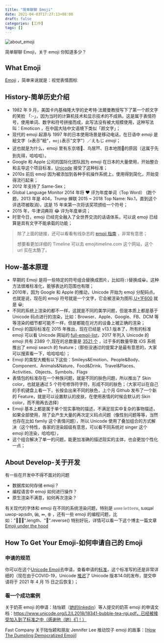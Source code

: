 ```yaml
---
title: "简单聊聊 Emoji"
date: 2021-04-03T17:27:13+08:00
draft: false
categories: [工作]
tags: []
---
```


![about_emoji](/tech_blog/images/about_emoji.jpg)


简单聊聊 Emoji，关于 emoji 你知道多少？
<!--more-->


## What Emoji

[Emoji](https://zh.wikipedia.org/w/index.php?title=Emoji&redirect=no) ，简单来说就是：视觉表情图标


## History-简单历史介绍

- 1982 年 9 月，美国卡内基梅隆大学的史考特·法爾曼教授写下了第一个颜文字的笑脸 「:-」，因为当时的计算机技术和显示技术的不成熟，这是属于表情符号，使用单词、数字和符号拼接而成，此写法没有被大规模使用，这种写法叫：Emoticon ，在中国大陆中文语境下类似「颜文字」；
- 现代的 emoji 起源与 1997 年的日本使用场景是移动电话，在日语中 emoji 是絵文字（`e`表示"絵"，`moji`表示"文字"）／えもじ *emoji*；
- 这也就是为什么，emoji 里有东京塔🗼、鸟居⛩️、日本地图🗾的原因（这属于先到先得，哈哈哈）。
- Google 和 Apple 公司的国际化团队因为 emoji 在日本的大量使用，开始整合和主导这个项目标准，[Unicode](https://home.unicode.org/) 接受了这种标准；
- 2010s 前后 emoji 因为被添加到各种手机操作系统上，使用得到简化，开始变得流行起来；
- 2012 年支持了 Same-Sex；
- Global Language Monitor 2014 年将 :heart: 评为年度单词（Top Word） (跑个题，2013 年是 404，Trump 蝉联 2015 ~ 2018 Top Name: No.1，直到这个评选项被取消)，这是 15 年来第一次将该奖项颁给一个符号；
- 2015 年，牛津词典将 :joy: 评为年度单词；
- 时至今日，emoji 已经完全融入了全世界交流的话语体系，可以说 emoji 已经算是具有文字不能承载的功能；

> 除了上面的链接，还可以看看有线杂志的 [emoji 指南](https://www.wired.com/story/guide-emoji/) ，非常有意思；
>
> 想要看更加详细的 Timeline 可以去 emojitimeline.com 这个网站，这个 url 实在太酷了。


## How-基本原理

- 早期的 Emoji 是将一些特定的符号组合替换成图片，比如将`:)`替换成😀。这种方法很难标准化，能够表达的范围也有限；
- 2010年，因为 Google 和 Apple 的推动，Unicode 开始为 emoji 分配码点。也就是说，现在的 emoji 符号就是一个文字，它会被渲染为图形,[U+1F600](http://www.unicode.org/emoji/charts/full-emoji-list.html#1f600) 就是 😀;
- 不同的系统上渲染的都不一样，这就是不同的美学问题，但是本质上都是基于 Unicode 码点进行的渲染，比如：Browser、Apple、Google、FB、DCM 等等渲染的细节都可能不一样，但是都能在对方的设备上被正确的渲染；
- Emoji 的国际标准在 2015 年推出，现在已经是 v13.1 版本了，所有的标准 emoji 可以看 Unicode 网站的 [full-emoji-list](http://www.unicode.org/emoji/charts/full-emoji-list.html)，2017 年列入 Unicode 的 emoji 共有 2389 个,现在的总数量是 [3521 个](http://www.unicode.org/emoji/charts/emoji-counts.html) ，过于多的数量导致 iOS 系统推出了 emoji search 的 feature；（那些没通过的提案才是最有意思的，大家可以搜索看一下，哈哈哈哈）；
- Emoji 的类型大概有以下这些：Smileys&Emotion、People&Body、Component、Animals&Nature、Food&Drink、Travel&Places、Activities、Objects、Symbols、Flags
- 表情包的标准存在一个种族问题，就是不同的肤色问题，所以推出了 Skin color，也就是通过 5 个符号修饰符字符，形成不同的肤色；（大家可以在自己的手机键盘上看一下，长按会出来不同的肤色，上个月 Github 发布了一个新的 Feature，就是可以设置默认的皮肤，在使用表情的时候会默认的 Skin color，而不用再去选择）
- Emoji 基本上都是属于单个现实事物的描述，不满足现实中复杂的事物描述，如果全部使用，除了会产生大量的再次定义码点问题（像性别问题等等，当然也存在比如 famliy 这个表情问题），所以 Unicode 使用了叠加组合的方式解决（这个特性，各家的渲染超级有意思，可以看不同系统对 singer 这个 emoji 的渲染，哈哈哈），
- 这个组合解决了单一的问题，能更加准确的描述现实的主体，也会更加个性化一点；


## About Develop-关于开发

有一些在开发中不得不面对的问题

- 数据库如何存储 emoji？
- 编程语言中 emoji 如何进行操作？
- 原生渲染不满意，如何再次渲染？

有关现代的字体和 emoji 在不同的系统渲染问题，特别是 𝔲𝔫𝔫𝔶 𝕝𝕖𝕥𝕥𝕖𝕣𝕤, sɹǝʇʇǝl uʍop-ǝpᴉsdn, ㎓,  ⤘,  ꙮ ，还有一些 emoji 的编程问题，比如："🤦🏼‍♂️".length、":middle_finger:".reverse() 特别好玩，详情可以看一下这个博主一篇文章 [Emoji under the hood](https://tonsky.me/blog/emoji/)

## How To Get Your Emoji-如何申请自己的 Emoji

### 申请的规范

你可以在这个[Unicode Emoji](https://www.unicode.org/emoji/techindex.html)去申请，查看申请的[标准](http://unicode.org/emoji/proposals.html)，这个标准写的还是非常详细的（现在由于COVID-19，Unicode [推迟](http://blog.unicode.org/2020/04/unicode-140-delayed-for-6-months.html)了 Unicode 版本14.0的发布，提交申请将于 2021 年 4 月 15 日之后恢复）；

### 看一个成功案例

关于奶茶 emoji 的申请：陆怡颖（[她的linkedin](https://www.linkedin.com/in/yiyinglu)）等人提交的奶茶 emoji 的申请文档：https://www.unicode.org/L2/L2018/18341-bubble-tea-rgi.pdf，已经被接受加入到了标准之中（感谢他（她）们！）

Fast Company 关于陆怡颖和朋友 Jennifer Lee 推动饺子 emoji 的故事：[[How The Dumpling Democratized Emoji](https://www.fastcompany.com/90136118/how-the-dumpling-democratized-emoji)]
